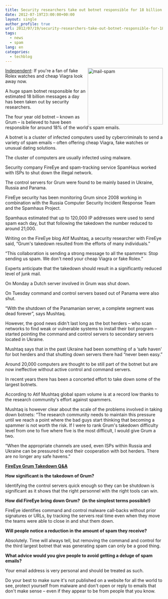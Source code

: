 ```yaml
---
title: Security researchers take out botnet responsible for 18 billion spam emails a day
date: 2012-07-19T23:00:00+00:00
layout: single
author_profile: true
url: 2012/07/19/security-researchers-take-out-botnet-responsible-for-18-billion-spam-emails-a-day/
tags:
  - news
  - spam
lang: en
categories: 
  - techblog
---
```

<a href="http://lh5.ggpht.com/-N9STBulhiHw/UAiKWOJglHI/AAAAAAAAGhI/hPNE0ZwAHoc/s1600-h/mail-spam%25255B3%25255D.jpg" target="_blank"><img title="mail-spam" border="0" alt="mail-spam" align="right" src="http://lh3.ggpht.com/-KT4_JnQSS5Y/UAiKcAICXpI/AAAAAAAAGhQ/sN_9LB8mjyw/mail-spam_thumb%25255B1%25255D.jpg?imgmax=800" width="240" height="180" /></a><a href="http://www.independent.co.uk/life-style/gadgets-and-tech/news/security-researchers-take-out-botnet-responsible-for-18-billion-spam-emails-a-day-7959463.html" target="_blank">Independent</a>: If you're a fan of fake Rolex watches and cheap Viagra look away now. 

A huge spam botnet responsible for an estimated 18 billion messages a day has been taken out by security researchers. 

The four year old botnet – known as Grum – is believed to have been responsible for around 18% of the world's spam emails. 

A botnet is a cluster of infected computers used by cybercriminals to send a variety of spam emails – often offering cheap Viagra, fake watches or unusual dating solutions. 

The cluster of computers are usually infected using malware. 

Security company FireEye and spam-tracking service SpamHaus worked with ISPs to shut down the illegal network. 

The control servers for Grum were found to be mainly based in Ukraine, Russia and Panama. 

FireEye security has been monitoring Grum since 2008 working in combination with the Russia Computer Security Incident Response Team and the Spamhaus Project. 

Spamhaus estimated that up to 120,000 IP addresses were used to send spam each day, but that following the takedown the number reduced to around 21,000. 

Writing on the FireEye blog Atif Mushtaq, a security researcher with FireEye said, “Grum's takedown resulted from the efforts of many individuals.” 

“This collaboration is sending a strong message to all the spammers: Stop sending us spam. We don't need your cheap Viagra or fake Rolex.” 

Experts anticipate that the takedown should result in a significantly reduced level of junk mail. 

On Monday a Dutch server involved in Grum was shut down. 

On Tuesday command and control servers based out of Panama were also shut. 

“With the shutdown of the Panamanian server, a complete segment was dead forever”, says Mushtaq. 

However, the good news didn't last long as the bot herders – who scan networks to find weak or vulnerable systems to install their bot program – started pointing the command and control servers to secondary servers located in Ukraine. 

Mushtaq says that in the past Ukraine had been something of a &#8216;safe haven' for bot herders and that shutting down servers there had “never been easy.” 

Around 20,000 computers are thought to be still part of the botnet but are now ineffective without active control and command servers. 

In recent years there has been a concerted effort to take down some of the largest botnets. 

According to Atif Mushtaq global spam volume is at a record low thanks to the research community's effort against spammers. 

Mushtaq is however clear about the scale of the problems involved in taking down botnets: “The research community needs to maintain this pressure until we reach a point where the bad guys start thinking that becoming a spammer is not worth the risk. If I were to rank Grum's takedown difficulty level from one to five where five is the most difficult, I would give Grum a two. 

“When the appropriate channels are used, even ISPs within Russia and Ukraine can be pressured to end their cooperation with bot herders. There are no longer any safe havens.” 

<u><strong>FireEye Grum Takedown Q&A</strong></u> 

**How significant is the takedown of Grum?** 

Identifying the control servers quick enough so they can be shutdown is significant as it shows that the right personnel with the right tools can win. 

**How did FireEye bring down Grum?  (in the simplest terms possible!)** 

FireEye identifies command and control malware call-backs without prior signatures or URLs, by tracking the servers real time even when they move the teams were able to close in and shut them down. 

**Will people notice a reduction in the amount of spam they receive?** 

Absolutely. Time will always tell, but removing the command and control for the third largest botnet that was generating spam can only be a good thing. 

**What advice would you give people to avoid getting a deluge of spam emails?** 

Your email address is very personal and should be treated as such. 

Do your best to make sure it's not published on a website for all the world to see, protect yourself from malware and don't open or reply to emails that don't make sense – even if they appear to be from people that you know.